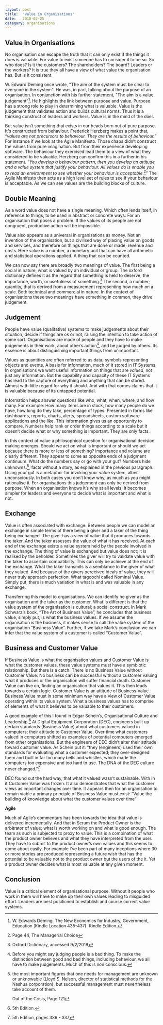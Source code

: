 ```yaml
---
layout: post
title:  "Value in Organisations"
date:   2018-02-25
category: organisations
---
```


## Value in Organisations

No organisation can escape the truth that it can only exist if the things it does is valuable. For value to exist someone has to consider it to be so. So who does? Is it the customers? The shareholders? The board? Leaders or the workers? It is true they all have a view of what value the organisation has. But is it consistent 

W. Edward Deming once wrote, "The aim of the system must be clear to everyone in the system". He was, in part, talking about the purpose of an organisation. In conjunction with his further statement, "The aim is a value judgement”[^fn1]. He highlights the link between purpose and value. Purpose has a strong role to play in determining what is valuable. Value is the judgement that validates action and builds cultural norms. Thus it is a thinking construct of leaders and workers. Value is in the mind of the doer.

But value isn’t something that exists in our heads born out of pure purpose. It's constructed from behaviour. Frederick Herzberg makes a point that, “*values are not precursors to behaviour. They are the results of behaviour.*” For instance if we look at the Agile Manifesto. Those chaps didn’t construct the values from pure imagination. But from their experience developing software. The behaviour they exercised lead them to a view of what they considered to be valuable. Herzberg can confirm this in a further in his statement. “*You develop a behaviour pattern, then you develop an attitude and a value system that justify your behaviour. All values do is enable you to read an environment to see whether your behaviour is acceptable.*[^fn2]” The Agile Manifesto then acts as a high level set of rules to see if your behaviour is acceptable. As we can see values are the building blocks of culture.

## Double Meaning

As a word value does not have a single meaning. Which often lends itself, in reference to things, to be used in abstract or concrete ways. For an organisation that poses a problem. If the values of its people are not congruent, productive action will be impossible. 

Value also appears as a universal in organisations as money. Not an invention of the organisation, but a civilised way of placing value on goods and services, and therefore on things that are done or made; revenue and costs. Here value is a number, a monetary unit that can have all arithmetic and statistical operations applied. A thing that can be counted.

We can now say there are broadly two meanings of value. The first being a social in nature, what is valued by an individual or group. The oxford dictionary defines it as the regard that something is held to deserve; the importance, worth, or usefulness of something.[^fn3] The second, a number; quantity, that is derived from a measurement representing how much on a scale. Both technical and commercial in nature. In the context of organisations these two meanings have something in common, they drive judgement.

## Judgement

People have value (qualitative) systems to make judgements about their situation, decide if things are ok or not, raising the intention to take action of some sort. Organisations are made of people and they have to make judgements in their work, about other’s action[^fn4], and be judged by others. Its essence is about distinguishing important things from unimportant.

Values as quantities are often referred to as data; symbols representing objects and events. A basis for information, much of it stored in IT Systems. In organisations we want useful information on things that are *valued*; not just any information. But the capability and capacity of these IT Systems has lead to the capture of everything and anything that can be stored. Almost with little regard for why it should. And with that comes claims that it is valuable because of its untapped potential.

Information helps answer questions like who, what, when, where, and how many.  For example: How many items are in stock, how many people do we have, how long do they take, percentage of types. Presented in forms like dashboards, reports, charts, alerts, spreadsheets, custom software applications and the like. This information gives us an opportunity to compare. Numbers help rank or order things according to a scale but it doesn’t decide what or why something is important. They are only facts.

In this context of value a philosophical question for organisational decision making emerges. Should we act on what is important or should we act because there is more or less of something? Importance and volume are clearly different. They appear to some as opposite ends of a judgment continuum. What do the numbers say or go with your gut? Numbers hide unknowns.[^fn5], facts without a story, as explained in the previous paragraph. Using your gut is a metaphor for invoking your value system, albeit unconsciously. In both cases you don’t know why, as much as you might rationalise it. For organisations this judgement can only be derived from purpose. When an organisation knows it’s why at all levels, it becomes simpler for leaders and everyone to decide what is important and what is not.

## Exchange

Value is often associated with exchange. Between people we can model an exchange in simple terms of there being a giver and a taker of the thing being exchanged. The giver has a view of value that it produces towards the taker. And the taker assesses the value of what it has received. At each end of the exchange exists a value system held by the people involved in the exchange. The thing of value is exchanged but value does not; it is realised by the beholder. Sometimes the giver will try to validate value with the taker to ascertain compatibility. This can only be achieve at the end of the exchange. What the taker transmits is a semblance to the giver of what they valued. And because of the givers perceived ideals of value, they will never truly approach perfection. What tagoochi called Nominal Value. Simply put, there is much variation in what is and was valuable in any exchange.

Transferring this model to organisations. We can identify he giver as the organisation and the taker as the customer. What is different is that the value system of the organisation is cultural; a social construct. In Mark Schwarz’s book, “The Art of Business Value”, he concludes that business value, simply put, is what the business values. If we assume the organisation is the business, it makes sense to call the value system of the organisation “Business Value”. Further, If we take Mark’s conclusion we can infer that the value system of a customer is called “Customer Value”.

## Business and Customer Value

If Business Value is what the organisation values and Customer Value is what the customer values, these value systems must have a symbiotic relationship. But there is a catch. There is no Business Value without Customer Value. No business can be successful without a customer valuing what it produces or the organisation will suffer financial death. Customer Value can live on, finding an organisation that values it. This then leads towards a certain logic. Customer Value is an attitude of Business Value. Business Value must in some minimum way have a view of Customer Value operating within its value system. What a business values has to comprise of elements of what it believes to be valuable to their customers.

A good example of this I found in Edgar Schein’s, Organisational Culture and Leadership.[^fn6] At Digital Equipment Corporation (DEC), engineers built up certain standards (Business Value) about what customers valued in computers; their attitude to Customer Value. Over time what customers valued in computers shifted as examples of potential computers emerged from other organisations. But the engineers of DEC didn’t alter their attitude toward customer value. As Schein put it: “they (engineers) used their own standards for evaluating what a customer expected; they over-designed them and built in far too many bells and whistles, which made the computers too expensive and too hard to use. The DNA of the DEC culture never changed.”[^fn7]

DEC found out the hard way, that what it valued wasn’t sustainable. With in it Customer Value was frozen. It also demonstrates that what the customer views as important changes over time. It appears then for an organisation to remain viable a primary principle of Business Value must exist: “Value the building of knowledge about what the customer values over time”

**Agile**

Much of Agile’s commentary has been towards the idea that value is delivered incrementally. And that in Scrum the Product Owner is the arbitrator of value; what is worth working on and what is good enough. The team as such is subjected to proxy to value. This is a combination of what the product owner believes and what they have interpreted from the user. They have to submit to the product owner’s own values and this seems to come about easily. For example I’ve been part of many inceptions where 30 or more stories are produced representing a future wish that has the potential to be valuable not to the product owner but the users of the it. Yet a product owner decides what is most valuable at any given moment.

## Conclusion

Value is a critical element of organisational purpose. Without it people who work in them will have to make up their own values leading to misguided effort. Leaders are best positioned to establish and course correct value systems. 




[^fn1]: W. Edwards Deming. The New Economics for Industry, Government, Education (Kindle Location 435-437). Kindle Edition.

[^fn2]: Page 44, The Managerial Choice

[^fn3]: Oxford Dictionary, accessed 9/2/2018

[^fn4]: Before you might say judging people is a bad thing. To make the distinction between good and bad things, including behaviour, we all have to make judgements. Much of this is non conscious.

[^fn5]: the most important figures that one needs for management are unknown or unknowable (Lloyd S. Nelson, director of statistical methods for the Nashua corporation), but successful management must nevertheless take account of them.
	
	Out of the Crisis, Page 121

[^fn6]: 5th Edition.

[^fn7]: 5th Edition, pages 336 - 337
